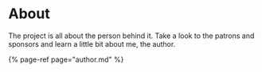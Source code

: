 # About

The project is all about the person behind it. Take a look to the patrons and sponsors and learn a little bit about me, the author.

{% page-ref page="author.md" %}



